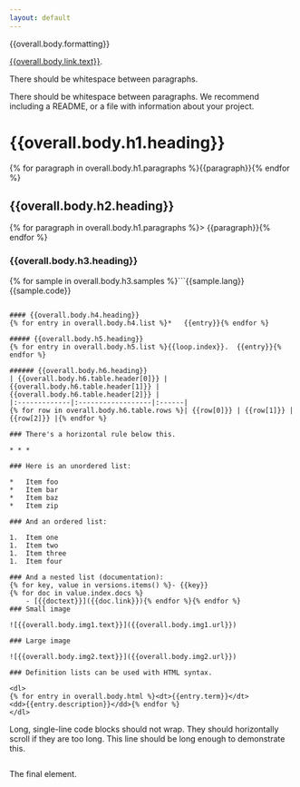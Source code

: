 ```yaml
---
layout: default
---
```


{{overall.body.formatting}}

[{{overall.body.link.text}}]({{overall.body.link.url}}).

There should be whitespace between paragraphs.

There should be whitespace between paragraphs. We recommend including a README, or a file with information about your project.

# {{overall.body.h1.heading}}
{% for paragraph in overall.body.h1.paragraphs %}{{paragraph}}{% endfor %}

## {{overall.body.h2.heading}}
{% for paragraph in overall.body.h1.paragraphs %}> {{paragraph}}{% endfor %}

### {{overall.body.h3.heading}}
{% for sample in overall.body.h3.samples %}```{{sample.lang}}
{{sample.code}}
```{% endfor %}

#### {{overall.body.h4.heading}}
{% for entry in overall.body.h4.list %}*   {{entry}}{% endfor %}

##### {{overall.body.h5.heading}}
{% for entry in overall.body.h5.list %}{{loop.index}}.  {{entry}}{% endfor %}

###### {{overall.body.h6.heading}}
| {{overall.body.h6.table.header[0]}} | {{overall.body.h6.table.header[1]}} | {{overall.body.h6.table.header[2]}} |
|:-------------|:------------------|:------|
{% for row in overall.body.h6.table.rows %}| {{row[0]}} | {{row[1]}} | {{row[2]}} |{% endfor %}

### There's a horizontal rule below this.

* * *

### Here is an unordered list:

*   Item foo
*   Item bar
*   Item baz
*   Item zip

### And an ordered list:

1.  Item one
1.  Item two
1.  Item three
1.  Item four

### And a nested list (documentation):
{% for key, value in versions.items() %}- {{key}}
{% for doc in value.index.docs %}
	- [{{doctext}}]({{doc.link}}){% endfor %}{% endfor %}
### Small image

![{{overall.body.img1.text}}]({{overall.body.img1.url}})

### Large image

![{{overall.body.img2.text}}]({{overall.body.img2.url}})

### Definition lists can be used with HTML syntax.

<dl>
{% for entry in overall.body.html %}<dt>{{entry.term}}</dt>
<dd>{{entry.description}}</dd>{% endfor %}
</dl>

```
Long, single-line code blocks should not wrap. They should horizontally scroll if they are too long. This line should be long enough to demonstrate this.
```

```
The final element.
```
